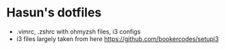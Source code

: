 # Hasun's dotfiles
   + .vimrc, .zshrc with ohmyzsh files, i3 configs
   + i3 files largely taken from here https://github.com/bookercodes/setupi3
